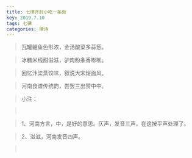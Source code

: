 ```yaml
---
title: 七律开封小吃一条街
key: 2019.7.10
tags: 七律
categories: 律诗
---
```


<blockquote class="blockquote-center">瓦罐鲤鱼色形浓，金汤酸菜多蒜葱。
</blockquote>
<blockquote class="blockquote-center">冰糖米线甜滋滋，驴肉粉条香嘭嘭。
</blockquote>
<blockquote class="blockquote-center">回忆汴梁蒸饺味，叙说大宋烩面风。
</blockquote>
<blockquote class="blockquote-center">河南食谱传统韵，尝罢三出赞中中。
</blockquote>
<blockquote class="blockquote-center">小注：
</blockquote>
<blockquote class="blockquote-center"></br>
</blockquote>
<blockquote class="blockquote-center">1、河南方言，中，是好的意思。仄声，发音三声，在这按平声处理了。
</blockquote>
<blockquote class="blockquote-center">2、滋滋，河南发音四声。
</blockquote>
<blockquote class="blockquote-center"></br>
</blockquote>
